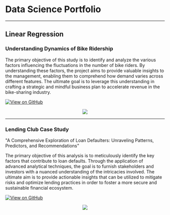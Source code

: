 # Data Science Portfolio
---
## Linear Regression

###  Understanding Dynamics of Bike Ridership

The primary objective of this study is to identify and analyze the various factors influencing the fluctuations in the number of bike riders. By understanding these factors, the project aims to provide valuable insights to the management, enabling them to comprehend how demand varies across different features. The ultimate goal is to leverage this understanding in crafting a strategic and mindful business plan to accelerate revenue in the bike-sharing industry.

[![View on GitHub](https://img.shields.io/badge/GitHub-View_on_GitHub-blue?logo=GitHub)](https://github.com/praveenkkushwaha/Bike-Sharing-Assignment.git)

<center><img src="images/new_sen.png"/></center>

---
### Lending Club Case Study

"A Comprehensive Exploration of Loan Defaulters: Unraveling Patterns, Predictors, and Recommendations"

The primary objective of this analysis is to meticulously identify the key factors that contribute to loan defaults. Through the application of advanced analytical techniques, the goal is to furnish stakeholders and investors with a nuanced understanding of the intricacies involved. The ultimate aim is to provide actionable insights that can be utilized to mitigate risks and optimize lending practices in order to foster a more secure and sustainable financial ecosystem.

[![View on GitHub](https://img.shields.io/badge/GitHub-View_on_GitHub-blue?logo=GitHub)](https://github.com/praveenkkushwaha/LendingClubCaseStudy/blob/master/praveen_kumar_kushwaha.ipynb.git)

<center><img src="images/new_lap.png"/></center>


